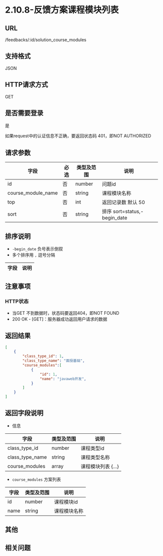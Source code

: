 # 2.10.8-反馈方案课程模块列表

## URL

/feedbacks/:id/solution_course_modules

## 支持格式

JSON

## HTTP请求方式

GET

## 是否需要登录

是

如果request中的认证信息不正确，要返回状态码 401，即NOT AUTHORIZED

## 请求参数

字段 | 必选 | 类型及范围 | 说明
----|------|----------|-------------
id                    |   否   | number    | 问题id
course_module_name    |   否   | string  | 课程模块名称
top                   |   否   | int     | 返回记录数 默认 50
sort                  |   否   | string  | 排序 sort=status,-begin_date

## 排序说明

- `-begin_date` 负号表示倒叙
- 多个排序用 `,` 逗号分隔

字段 | 说明
----|------

## 注意事项

### HTTP状态

- 当GET 不到数据时，状态码要返回404，即NOT FOUND
- 200 OK - [GET]：服务器成功返回用户请求的数据

## 返回结果

```json
[
    {
        "class_type_id": 1,
        "class_type_name": "面授基础",
        "course_modules":[
            {
                "id": 1,
                "name": "javaweb开发",
            }
        ]
    }
]
```

## 返回字段说明

- 信息

字段 | 类型及范围 | 说明
----|----------|-------------
class_type_id      | number       | 课程类型id
class_type_name    | string     | 课程类型名称
course_modules     | array      | 课程模块列表 {...}

- `course_modules` 方案列表

字段 | 类型及范围 | 说明
----|----------|-------------
id               | number       | 课程模块id
name             | string     | 课程模块名称

## 其他

## 相关问题

